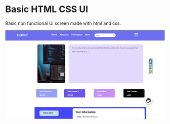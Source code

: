 # Basic HTML CSS UI

Basic non functional UI screen made with html and css.

<p><img width=700 src="https://github.com/Meenakshiratnawat/html-Css-microproject2/blob/main/assets/screenshot.png"/></p>
